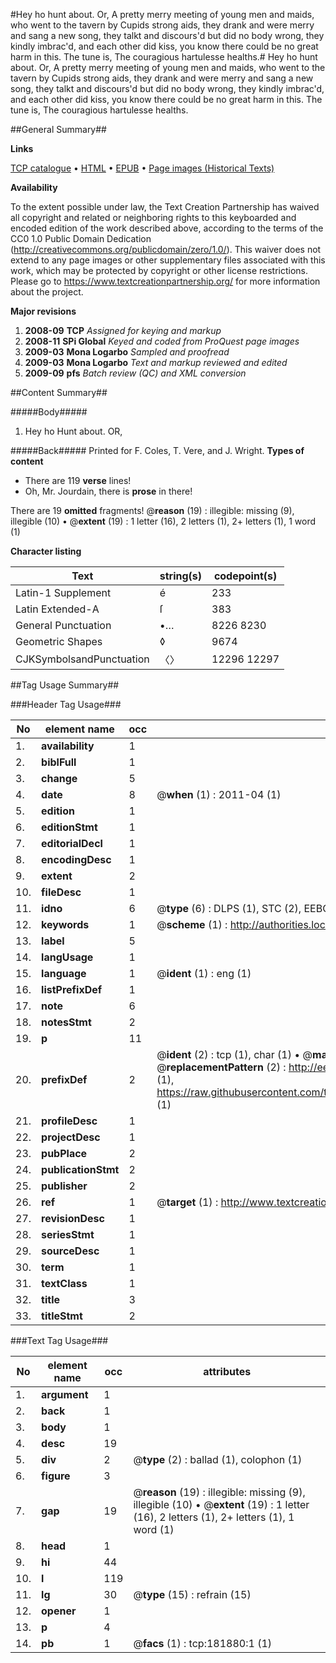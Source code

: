 #Hey ho hunt about. Or, A pretty merry meeting of young men and maids, who went to the tavern by Cupids strong aids, they drank and were merry and sang a new song, they talkt and discours'd but did no body wrong, they kindly imbrac'd, and each other did kiss, you know there could be no great harm in this. The tune is, The couragious hartulesse healths.#
Hey ho hunt about. Or, A pretty merry meeting of young men and maids, who went to the tavern by Cupids strong aids, they drank and were merry and sang a new song, they talkt and discours'd but did no body wrong, they kindly imbrac'd, and each other did kiss, you know there could be no great harm in this. The tune is, The couragious hartulesse healths.

##General Summary##

**Links**

[TCP catalogue](http://www.ota.ox.ac.uk/tcp/)  • 
[HTML](http://tei.it.ox.ac.uk/tcp/Texts-HTML/free/B03/B03646.html)  • 
[EPUB](http://tei.it.ox.ac.uk/tcp/Texts-EPUB/free/B03/B03646.epub) • 
[Page images (Historical Texts)](https://historicaltexts.jisc.ac.uk/eebo-99887172e)

**Availability**

To the extent possible under law, the Text Creation Partnership has waived all copyright and related or neighboring rights to this keyboarded and encoded edition of the work described above, according to the terms of the CC0 1.0 Public Domain Dedication (http://creativecommons.org/publicdomain/zero/1.0/). This waiver does not extend to any page images or other supplementary files associated with this work, which may be protected by copyright or other license restrictions. Please go to https://www.textcreationpartnership.org/ for more information about the project.

**Major revisions**

1. __2008-09__ __TCP__ *Assigned for keying and markup*
1. __2008-11__ __SPi Global__ *Keyed and coded from ProQuest page images*
1. __2009-03__ __Mona Logarbo__ *Sampled and proofread*
1. __2009-03__ __Mona Logarbo__ *Text and markup reviewed and edited*
1. __2009-09__ __pfs__ *Batch review (QC) and XML conversion*

##Content Summary##

#####Body#####

1. Hey ho Hunt about. OR,

#####Back#####
Printed for F. Coles, T. Vere, and J. Wright.
**Types of content**

  * There are 119 **verse** lines!
  * Oh, Mr. Jourdain, there is **prose** in there!

There are 19 **omitted** fragments! 
 @__reason__ (19) : illegible: missing (9), illegible (10)  •  @__extent__ (19) : 1 letter (16), 2 letters (1), 2+ letters (1), 1 word (1)

**Character listing**


|Text|string(s)|codepoint(s)|
|---|---|---|
|Latin-1 Supplement|é|233|
|Latin Extended-A|ſ|383|
|General Punctuation|•…|8226 8230|
|Geometric Shapes|◊|9674|
|CJKSymbolsandPunctuation|〈〉|12296 12297|

##Tag Usage Summary##

###Header Tag Usage###

|No|element name|occ|attributes|
|---|---|---|---|
|1.|__availability__|1||
|2.|__biblFull__|1||
|3.|__change__|5||
|4.|__date__|8| @__when__ (1) : 2011-04 (1)|
|5.|__edition__|1||
|6.|__editionStmt__|1||
|7.|__editorialDecl__|1||
|8.|__encodingDesc__|1||
|9.|__extent__|2||
|10.|__fileDesc__|1||
|11.|__idno__|6| @__type__ (6) : DLPS (1), STC (2), EEBO-CITATION (1), PROQUEST (1), VID (1)|
|12.|__keywords__|1| @__scheme__ (1) : http://authorities.loc.gov/ (1)|
|13.|__label__|5||
|14.|__langUsage__|1||
|15.|__language__|1| @__ident__ (1) : eng (1)|
|16.|__listPrefixDef__|1||
|17.|__note__|6||
|18.|__notesStmt__|2||
|19.|__p__|11||
|20.|__prefixDef__|2| @__ident__ (2) : tcp (1), char (1)  •  @__matchPattern__ (2) : ([0-9\-]+):([0-9IVX]+) (1), (.+) (1)  •  @__replacementPattern__ (2) : http://eebo.chadwyck.com/downloadtiff?vid=$1&page=$2 (1), https://raw.githubusercontent.com/textcreationpartnership/Texts/master/tcpchars.xml#$1 (1)|
|21.|__profileDesc__|1||
|22.|__projectDesc__|1||
|23.|__pubPlace__|2||
|24.|__publicationStmt__|2||
|25.|__publisher__|2||
|26.|__ref__|1| @__target__ (1) : http://www.textcreationpartnership.org/docs/. (1)|
|27.|__revisionDesc__|1||
|28.|__seriesStmt__|1||
|29.|__sourceDesc__|1||
|30.|__term__|1||
|31.|__textClass__|1||
|32.|__title__|3||
|33.|__titleStmt__|2||


###Text Tag Usage###

|No|element name|occ|attributes|
|---|---|---|---|
|1.|__argument__|1||
|2.|__back__|1||
|3.|__body__|1||
|4.|__desc__|19||
|5.|__div__|2| @__type__ (2) : ballad (1), colophon (1)|
|6.|__figure__|3||
|7.|__gap__|19| @__reason__ (19) : illegible: missing (9), illegible (10)  •  @__extent__ (19) : 1 letter (16), 2 letters (1), 2+ letters (1), 1 word (1)|
|8.|__head__|1||
|9.|__hi__|44||
|10.|__l__|119||
|11.|__lg__|30| @__type__ (15) : refrain (15)|
|12.|__opener__|1||
|13.|__p__|4||
|14.|__pb__|1| @__facs__ (1) : tcp:181880:1 (1)|
